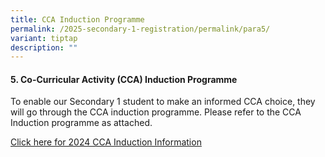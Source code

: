 ```yaml
---
title: CCA Induction Programme
permalink: /2025-secondary-1-registration/permalink/para5/
variant: tiptap
description: ""
---
```

<h4>5. Co-Curricular Activity (CCA) Induction Programme</h4>
<p>To enable our Secondary 1 student to make an informed CCA choice, they
will go through the CCA induction programme. Please refer to the CCA Induction
programme as attached.</p>
<p><a href="/files/Letter_to_parents_CCA_2024_induction.pdf" rel="noopener noreferrer nofollow" target="_blank">Click here for 2024 CCA Induction Information</a>
</p>